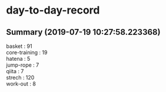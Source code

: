 # day-to-day-record  
## Summary  (2019-07-19 10:27:58.223368)  
basket : 91  
core-training : 19  
hatena : 5  
jump-rope : 7  
qiita : 7  
strech : 120  
work-out : 8  

